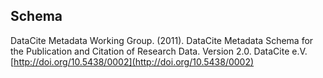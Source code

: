 ## Schema
DataCite Metadata Working Group. (2011). DataCite Metadata Schema for the Publication and Citation of Research Data. Version 2.0. DataCite e.V. [http://doi.org/10.5438/0002](http://doi.org/10.5438/0002)
